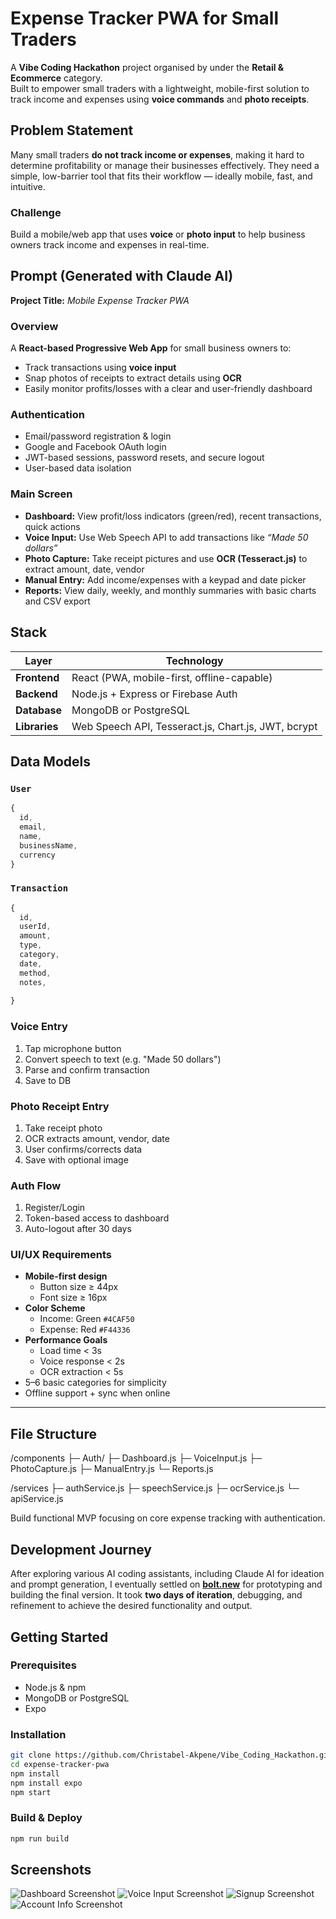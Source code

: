# Expense Tracker PWA for Small Traders

A **Vibe Coding Hackathon** project organised by under the **Retail & Ecommerce** category.  
Built to empower small traders with a lightweight, mobile-first solution to track income and expenses using **voice commands** and **photo receipts**.


## Problem Statement

Many small traders **do not track income or expenses**, making it hard to determine profitability or manage their businesses effectively. They need a simple, low-barrier tool that fits their workflow — ideally mobile, fast, and intuitive.

###  Challenge
Build a mobile/web app that uses **voice** or **photo input** to help business owners track income and expenses in real-time.


##  Prompt (Generated with Claude AI)

**Project Title:** _Mobile Expense Tracker PWA_

###  Overview
A **React-based Progressive Web App** for small business owners to:
- Track transactions using **voice input**
- Snap photos of receipts to extract details using **OCR**
- Easily monitor profits/losses with a clear and user-friendly dashboard

### Authentication
- Email/password registration & login
- Google and Facebook OAuth login
- JWT-based sessions, password resets, and secure logout
- User-based data isolation

### Main Screen
- **Dashboard:** View profit/loss indicators (green/red), recent transactions, quick actions
- **Voice Input:** Use Web Speech API to add transactions like _“Made 50 dollars”_
- **Photo Capture:** Take receipt pictures and use **OCR (Tesseract.js)** to extract amount, date, vendor
- **Manual Entry:** Add income/expenses with a keypad and date picker
- **Reports:** View daily, weekly, and monthly summaries with basic charts and CSV export


##  Stack

| Layer        | Technology                        |
|--------------|------------------------------------|
| **Frontend** | React (PWA, mobile-first, offline-capable) |
| **Backend**  | Node.js + Express or Firebase Auth |
| **Database** | MongoDB or PostgreSQL              |
| **Libraries**| Web Speech API, Tesseract.js, Chart.js, JWT, bcrypt |


## Data Models

### `User`
```js
{
  id,
  email,
  name,
  businessName,
  currency
}
```

### `Transaction`
```js
{
  id,
  userId,
  amount,
  type,         
  category,
  date,
  method,
  notes,
  
}
```

###  Voice Entry
1. Tap microphone button
2. Convert speech to text (e.g. "Made 50 dollars")
3. Parse and confirm transaction
4. Save to DB

### Photo Receipt Entry
1. Take receipt photo
2. OCR extracts amount, vendor, date
3. User confirms/corrects data
4. Save with optional image

### Auth Flow
1. Register/Login
2. Token-based access to dashboard
3. Auto-logout after 30 days


### UI/UX Requirements

- **Mobile-first design**
  - Button size ≥ 44px
  - Font size ≥ 16px
- **Color Scheme**
  -  Income: Green `#4CAF50`
  - Expense: Red `#F44336`
- **Performance Goals**
  - Load time < 3s
  - Voice response < 2s
  - OCR extraction < 5s
- 5–6 basic categories for simplicity
- Offline support + sync when online

---

## File Structure

/components
  ├─ Auth/
  ├─ Dashboard.js
  ├─ VoiceInput.js
  ├─ PhotoCapture.js
  ├─ ManualEntry.js
  └─ Reports.js

/services
  ├─ authService.js
  ├─ speechService.js
  ├─ ocrService.js
  └─ apiService.js

Build functional MVP focusing on core expense tracking with authentication.


##  Development Journey

After exploring various AI coding assistants, including Claude AI for ideation and prompt generation, I eventually settled on **[bolt.new](https://bolt.new)** for prototyping and building the final version. It took **two days of iteration**, debugging, and refinement to achieve the desired functionality and output.



##  Getting Started

###  Prerequisites
- Node.js & npm
- MongoDB or PostgreSQL
- Expo

###  Installation
```bash
git clone https://github.com/Christabel-Akpene/Vibe_Coding_Hackathon.git
cd expense-tracker-pwa
npm install
npm install expo
npm start
```

###  Build & Deploy
```bash
npm run build
```


## Screenshots

![Dashboard Screenshot](assets/images/dashboard1.png)
![Voice Input Screenshot](assets/images/speech1.png)
![Signup Screenshot](assets/images/signup.png)
![Account Info Screenshot](assets/images/account_info1.png)





